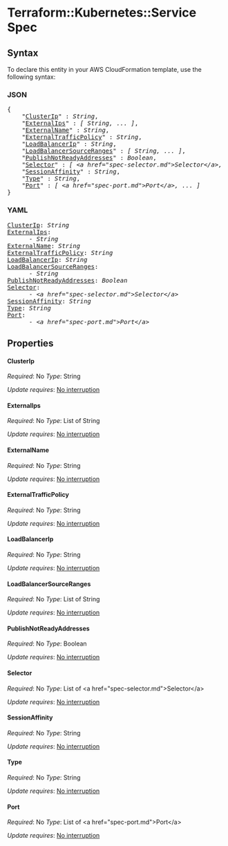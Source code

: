 # Terraform::Kubernetes::Service Spec

## Syntax

To declare this entity in your AWS CloudFormation template, use the following syntax:

### JSON

<pre>
{
    "<a href="#clusterip" title="ClusterIp">ClusterIp</a>" : <i>String</i>,
    "<a href="#externalips" title="ExternalIps">ExternalIps</a>" : <i>[ String, ... ]</i>,
    "<a href="#externalname" title="ExternalName">ExternalName</a>" : <i>String</i>,
    "<a href="#externaltrafficpolicy" title="ExternalTrafficPolicy">ExternalTrafficPolicy</a>" : <i>String</i>,
    "<a href="#loadbalancerip" title="LoadBalancerIp">LoadBalancerIp</a>" : <i>String</i>,
    "<a href="#loadbalancersourceranges" title="LoadBalancerSourceRanges">LoadBalancerSourceRanges</a>" : <i>[ String, ... ]</i>,
    "<a href="#publishnotreadyaddresses" title="PublishNotReadyAddresses">PublishNotReadyAddresses</a>" : <i>Boolean</i>,
    "<a href="#selector" title="Selector">Selector</a>" : <i>[ &lt;a href=&#34;spec-selector.md&#34;&gt;Selector&lt;/a&gt;, ... ]</i>,
    "<a href="#sessionaffinity" title="SessionAffinity">SessionAffinity</a>" : <i>String</i>,
    "<a href="#type" title="Type">Type</a>" : <i>String</i>,
    "<a href="#port" title="Port">Port</a>" : <i>[ &lt;a href=&#34;spec-port.md&#34;&gt;Port&lt;/a&gt;, ... ]</i>
}
</pre>

### YAML

<pre>
<a href="#clusterip" title="ClusterIp">ClusterIp</a>: <i>String</i>
<a href="#externalips" title="ExternalIps">ExternalIps</a>: <i>
      - String</i>
<a href="#externalname" title="ExternalName">ExternalName</a>: <i>String</i>
<a href="#externaltrafficpolicy" title="ExternalTrafficPolicy">ExternalTrafficPolicy</a>: <i>String</i>
<a href="#loadbalancerip" title="LoadBalancerIp">LoadBalancerIp</a>: <i>String</i>
<a href="#loadbalancersourceranges" title="LoadBalancerSourceRanges">LoadBalancerSourceRanges</a>: <i>
      - String</i>
<a href="#publishnotreadyaddresses" title="PublishNotReadyAddresses">PublishNotReadyAddresses</a>: <i>Boolean</i>
<a href="#selector" title="Selector">Selector</a>: <i>
      - &lt;a href=&#34;spec-selector.md&#34;&gt;Selector&lt;/a&gt;</i>
<a href="#sessionaffinity" title="SessionAffinity">SessionAffinity</a>: <i>String</i>
<a href="#type" title="Type">Type</a>: <i>String</i>
<a href="#port" title="Port">Port</a>: <i>
      - &lt;a href=&#34;spec-port.md&#34;&gt;Port&lt;/a&gt;</i>
</pre>

## Properties

#### ClusterIp

_Required_: No
_Type_: String

_Update requires_: [No interruption](https://docs.aws.amazon.com/AWSCloudFormation/latest/UserGuide/using-cfn-updating-stacks-update-behaviors.html#update-no-interrupt)

#### ExternalIps

_Required_: No
_Type_: List of String

_Update requires_: [No interruption](https://docs.aws.amazon.com/AWSCloudFormation/latest/UserGuide/using-cfn-updating-stacks-update-behaviors.html#update-no-interrupt)

#### ExternalName

_Required_: No
_Type_: String

_Update requires_: [No interruption](https://docs.aws.amazon.com/AWSCloudFormation/latest/UserGuide/using-cfn-updating-stacks-update-behaviors.html#update-no-interrupt)

#### ExternalTrafficPolicy

_Required_: No
_Type_: String

_Update requires_: [No interruption](https://docs.aws.amazon.com/AWSCloudFormation/latest/UserGuide/using-cfn-updating-stacks-update-behaviors.html#update-no-interrupt)

#### LoadBalancerIp

_Required_: No
_Type_: String

_Update requires_: [No interruption](https://docs.aws.amazon.com/AWSCloudFormation/latest/UserGuide/using-cfn-updating-stacks-update-behaviors.html#update-no-interrupt)

#### LoadBalancerSourceRanges

_Required_: No
_Type_: List of String

_Update requires_: [No interruption](https://docs.aws.amazon.com/AWSCloudFormation/latest/UserGuide/using-cfn-updating-stacks-update-behaviors.html#update-no-interrupt)

#### PublishNotReadyAddresses

_Required_: No
_Type_: Boolean

_Update requires_: [No interruption](https://docs.aws.amazon.com/AWSCloudFormation/latest/UserGuide/using-cfn-updating-stacks-update-behaviors.html#update-no-interrupt)

#### Selector

_Required_: No
_Type_: List of &lt;a href=&#34;spec-selector.md&#34;&gt;Selector&lt;/a&gt;

_Update requires_: [No interruption](https://docs.aws.amazon.com/AWSCloudFormation/latest/UserGuide/using-cfn-updating-stacks-update-behaviors.html#update-no-interrupt)

#### SessionAffinity

_Required_: No
_Type_: String

_Update requires_: [No interruption](https://docs.aws.amazon.com/AWSCloudFormation/latest/UserGuide/using-cfn-updating-stacks-update-behaviors.html#update-no-interrupt)

#### Type

_Required_: No
_Type_: String

_Update requires_: [No interruption](https://docs.aws.amazon.com/AWSCloudFormation/latest/UserGuide/using-cfn-updating-stacks-update-behaviors.html#update-no-interrupt)

#### Port

_Required_: No
_Type_: List of &lt;a href=&#34;spec-port.md&#34;&gt;Port&lt;/a&gt;

_Update requires_: [No interruption](https://docs.aws.amazon.com/AWSCloudFormation/latest/UserGuide/using-cfn-updating-stacks-update-behaviors.html#update-no-interrupt)

